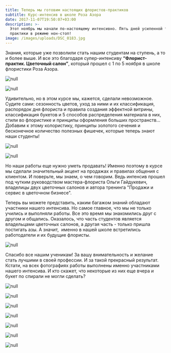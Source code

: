 ```yaml
---
title: Теперь мы готовим настоящих флористов-практиков
subtitle: Курс-интенсив в школе Роза Азора
date: 2017-11-07T19:50:07+03:00
description: >-
  Этот ноябрь мы начали по-настоящему интенсивно. Пять дней усиленной теории и
  практики в режиме нон-стоп! 
image: /images/uploads/DSC_0183.jpg
---
```

Знания, которые уже позволили стать нашим студентам на ступень, а то и более выше. И все это благодаря супер-интенсиву **“Флорист-практик. Цветочный салон”**, который прошел с 1 по 5 ноября в школе флористики Роза Азора.

![null](/images/uploads/DSCF1192.jpg)

![null](/images/uploads/DSCF1213.jpg)

Удивительно, но в этом курсе мы, кажется, сделали невозможное. Судите сами: сезонность цветов, уход за ними и их классификация, распорядок дня флориста и правила создания эффектной витрины, классификация букетов и 5 способов распределения материала в них, стили во флористике и принципы оформления больших пространств… Добавим к этому колористику, принципы золотого сечения и бесконечное количество полезных фишечек, которые теперь знают наши студенты!

![null](/images/uploads/DSCF1490.jpg)

![null](/images/uploads/DSC_9865.jpg)

Но наши работы еще нужно уметь продавать! Именно поэтому в курсе мы сделали значительный акцент на продажах и правилах общения с клиентом. И поверьте, мы знаем, о чем говорим. Ведь интенсив прошел под чутким руководством мастера-флориста Ольги Гайдукевич, владелицы двух цветочных салонов и автора тренинга "Продажи и сервис в цветочном бизнесе".

Теперь вы можете представить, каким багажом знаний обладают участники нашего интенсива. Но самое главное, что мы не только учились и выполняли работы. Все это время мы знакомились друг с другом и общались. Оказалось, что часть студентов является владельцами цветочных салонов, а другая часть - только пришла постигать азы. А значит,  именно в нашей школе встретились работодатели и их будущие флористы.

![null](/images/uploads/DSC_9708.jpg)

Спасибо все нашим ученикам! За вашу внимательность и желание стать лучшими в своей профессии. И за такой прекрасный результат. Кстати, на всех фотографиях работы выполнены именно участниками нашего интенсива. И кто скажет, что некоторые из них еще вчера и букет по спирали не могли сделать?

![null](/images/uploads/DSCF1514.jpg)

![null](/images/uploads/DSCF1133.jpg)

![null](/images/uploads/DSCF1467.jpg)

![null](/images/uploads/DSCF1411_.jpg)

![null](/images/uploads/DSCF1394_.jpg)

![null](/images/uploads/DSCF1364_.jpg)

![null](/images/uploads/DSCF1358_.jpg)


